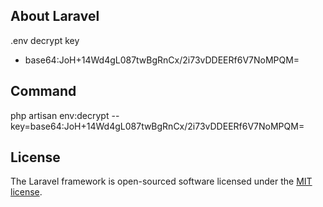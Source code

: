 ## About Laravel

.env decrypt key
- base64:JoH+14Wd4gL087twBgRnCx/2i73vDDEERf6V7NoMPQM=

## Command

php artisan env:decrypt --key=base64:JoH+14Wd4gL087twBgRnCx/2i73vDDEERf6V7NoMPQM=
## License

The Laravel framework is open-sourced software licensed under the [MIT license](https://opensource.org/licenses/MIT).
